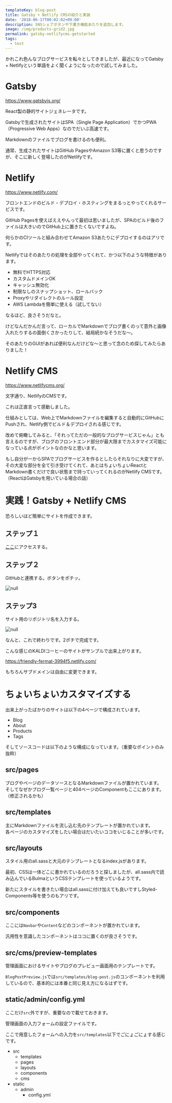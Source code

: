 ```yaml
---
templateKey: blog-post
title: Gatsby + Netlify CMSの紹介と実装
date: '2018-06-17T00:02:02+09:00'
description: SNSシェアボタンや下書き機能あたりを追加します。
image: /img/products-grid2.jpg
permalink: gatsby-netlifycms-getstarted
tags:
  - test
---
```

かれこれ色んなブログサービスを転々としてきましたが、最近になってGatsby + Netlifyという単語をよく聞くようになったので試してみました。

# Gatsby

<https://www.gatsbyjs.org/>

React製の静的サイトジェネレータです。

Gatsbyで生成されたサイトはSPA（Single Page Application）でかつPWA（Progressive Web Apps）なのでだいぶ高速です。

Markdownのファイルでブログを書けるのも便利。

通常、生成されたサイトはGitHub PagesやAmazon S3等に置くと思うのですが、そこに新しく登場したのがNetlifyです。

# Netlify

<https://www.netlify.com/>

フロントエンドのビルド・デプロイ・ホスティングをまるっとやってくれるサービスです。

GitHub Pagesを使えばええやんって最初は思いましたが、SPAのビルド後のファイルは大きいのでGitHub上に置きたくないですよね。

何らかのCIツールと組み合わせてAmazon S3あたりにデプロイするのはアリです。

Netlifyではそのあたりの処理を全部やってくれて、かつ以下のような特徴があります。

* 無料でHTTPS対応
* カスタムドメインOK
* キャッシュ無効化
* 制限なしのスナップショット、ロールバック
* Proxyやリダイレクトのルール設定
* AWS Lambdaを簡単に使える（試してない）

なるほど、良さそうだなと。

けどなんだかんだ言って、ローカルでMarkdownでブログ書くのって意外と画像入れたりするの面倒くさかったりして、結局続かなそうだな〜。

そのあたりのGUIがあれば便利なんだけどな〜と思って念のため探してみたらありました！

# Netlify CMS

<https://www.netlifycms.org/>

文字通り、NetlifyのCMSです。

これは正直言って感動しました。

仕組みとしては、Web上でMarkdownファイルを編集すると自動的にGitHubにPushされ、Netlify側でビルド＆デプロイされる感じです。

改めて俯瞰してみると、「それってただの一般的なブログサービスじゃん」とも言えるのですが、ブログのフロントエンド部分が最大限までカスタマイズ可能になっている点がポイントなのかなと思います。

もし自分が一からSPAでブログサービスを作るとしたらそれなりに大変ですが、その大変な部分を全て引き受けてくれて、あとはちょいちょいReactとMarkdown書くだけで良い状態まで持っていってくれるのがNetlify CMSです。（ReactはGatsbyを用いている場合の話）

# 実践！Gatsby + Netlify CMS

恐ろしいほど簡単にサイトを作成できます。

## ステップ１

[ここ](https://app.netlify.com/start/deploy?repository=https://github.com/AustinGreen/gatsby-starter-netlify-cms&stack=cms)にアクセスする。

## ステップ２

GitHubと連携する。ボタンをポチッ。

![null](/img/netlifycms_step1.png)

## ステップ3

サイト用のリポジトリ名を入力する。

![null](/img/netlifycms_step2.png)

なんと、これで終わりです。2ポチで完成です。

こんな感じのKALDIコーヒーのサイトがサンプルで出来上がります。

<https://friendly-fermat-3994f5.netlify.com/>

もちろんサブドメインは自由に変更できます。

# ちょいちょいカスタマイズする

出来上がったばかりのサイトは以下の4ページで構成されています。

* Blog
* About
* Products
* Tags

そしてソースコードは以下のような構成になっています。（重要なポイントのみ抜粋）

## src/pages

ブログやページのデータソースとなるMarkdownファイルが置かれています。\
そしてなぜかブログ一覧ページと404ページのComponentもここにあります。（修正されるかも）

## src/templates

主にMarkdownファイルを流し込む先のテンプレートが置かれています。\
各ページのカスタマイズをしたい場合はだいたいココをいじることが多いです。

## src/layouts

スタイル用のall.sassと大元のテンプレートとなるindex.jsがあります。

最初、CSSは一体どこに書かれているのだろうと探しましたが、all.sass内で読み込んでいるBulmaというCSSテンプレートを使っているようです。

新たにスタイルを書きたい場合はall.sassに付け加えても良いですしStyled-Components等を使うのもアリです。

## src/components

ここには`Navbar`や`Content`などのコンポーネントが置かれています。

汎用性を意識したコンポーネントはココに置くのが良さそうです。

## src/cms/preview-templates

管理画面におけるサイトやブログのプレビュー画面用のテンプレートです。

`BlogPostPreview.js`では`src/templates/blog-post.js`のコンポーネントを利用しているので、基本的には本番と同じ見え方になるはずです。

## static/admin/config.yml

ここだけ`src`外ですが、重要なので載せておきます。

管理画面の入力フォームの設定ファイルです。

ここで用意したフォームへの入力を`src/templates`以下でごにょごにょする感じです。

* src
  * templates
  * pages
  * layouts
  * components
  * cms
* static
  * admin
    * config.yml
